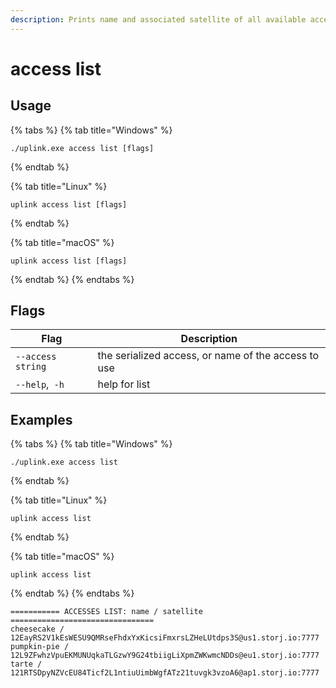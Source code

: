 ```yaml
---
description: Prints name and associated satellite of all available accesses.
---
```


# access list

## Usage

{% tabs %}
{% tab title="Windows" %}
```
./uplink.exe access list [flags]
```
{% endtab %}

{% tab title="Linux" %}
```
uplink access list [flags]
```
{% endtab %}

{% tab title="macOS" %}
```
uplink access list [flags]
```
{% endtab %}
{% endtabs %}

## Flags

| Flag              | Description                                         |
| ----------------- | --------------------------------------------------- |
| `--access string` | the serialized access, or name of the access to use |
| `--help`,` -h`    | help for list                                       |

## Examples

{% tabs %}
{% tab title="Windows" %}
```
./uplink.exe access list
```
{% endtab %}

{% tab title="Linux" %}
```
uplink access list
```
{% endtab %}

{% tab title="macOS" %}
```
uplink access list
```
{% endtab %}
{% endtabs %}

```
=========== ACCESSES LIST: name / satellite ================================
cheesecake / 12EayRS2V1kEsWESU9QMRseFhdxYxKicsiFmxrsLZHeLUtdps3S@us1.storj.io:7777
pumpkin-pie / 12L9ZFwhzVpuEKMUNUqkaTLGzwY9G24tbiigLiXpmZWKwmcNDDs@eu1.storj.io:7777
tarte / 121RTSDpyNZVcEU84Ticf2L1ntiuUimbWgfATz21tuvgk3vzoA6@ap1.storj.io:7777
```
